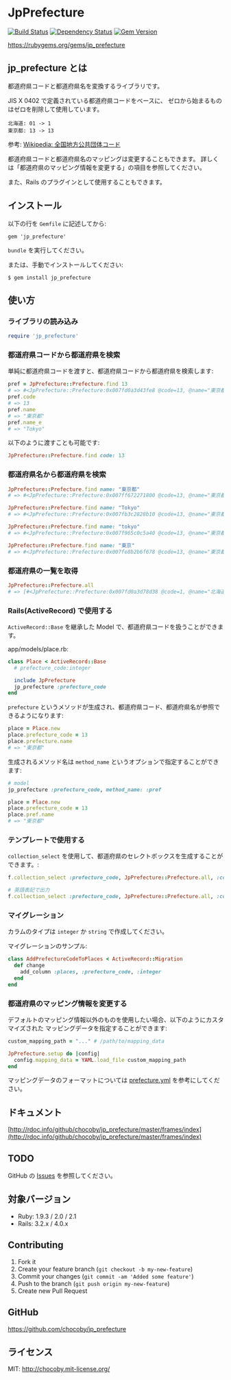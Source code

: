 # JpPrefecture

[![Build Status](http://img.shields.io/travis/chocoby/jp_prefecture/master.svg)](https://travis-ci.org/chocoby/jp_prefecture)
[![Dependency Status](http://img.shields.io/gemnasium/chocoby/jp_prefecture.svg)](https://gemnasium.com/chocoby/jp_prefecture)
[![Gem Version](http://img.shields.io/gem/v/jp_prefecture.svg)](https://rubygems.org/gems/jp_prefecture)

https://rubygems.org/gems/jp_prefecture

## jp_prefecture とは

都道府県コードと都道府県名を変換するライブラリです。

JIS X 0402 で定義されている都道府県コードをベースに、
ゼロから始まるものはゼロを削除して使用しています。

```
北海道: 01 -> 1
東京都: 13 -> 13
```

参考: [Wikipedia: 全国地方公共団体コード](http://ja.wikipedia.org/wiki/%E5%85%A8%E5%9B%BD%E5%9C%B0%E6%96%B9%E5%85%AC%E5%85%B1%E5%9B%A3%E4%BD%93%E3%82%B3%E3%83%BC%E3%83%89#.E9.83.BD.E9.81.93.E5.BA.9C.E7.9C.8C.E3.82.B3.E3.83.BC.E3.83.89)

都道府県コードと都道府県名のマッピングは変更することもできます。
詳しくは「都道府県のマッピング情報を変更する」の項目を参照してください。

また、Rails のプラグインとして使用することもできます。

## インストール

以下の行を `Gemfile` に記述してから:

```
gem 'jp_prefecture'
```

`bundle` を実行してください。

または、手動でインストールしてください:

```
$ gem install jp_prefecture
```

## 使い方

### ライブラリの読み込み

```ruby
require 'jp_prefecture'
```

### 都道府県コードから都道府県を検索

単純に都道府県コードを渡すと、都道府県コードから都道府県を検索します:

```ruby
pref = JpPrefecture::Prefecture.find 13
# => #<JpPrefecture::Prefecture:0x007fd0a3d43fe8 @code=13, @name="東京都", @name_e="Tokyo">
pref.code
# => 13
pref.name
# => "東京都"
pref.name_e
# => "Tokyo"
```

以下のように渡すことも可能です:

```ruby
JpPrefecture::Prefecture.find code: 13
```

### 都道府県名から都道府県を検索

```ruby
JpPrefecture::Prefecture.find name: "東京都"
# => #<JpPrefecture::Prefecture:0x007ff672271800 @code=13, @name="東京都", @name_e="Tokyo">

JpPrefecture::Prefecture.find name: "Tokyo"
# => #<JpPrefecture::Prefecture:0x007fb3c2828b10 @code=13, @name="東京都", @name_e="Tokyo">

JpPrefecture::Prefecture.find name: "tokyo"
# => #<JpPrefecture::Prefecture:0x007f965c0c5a40 @code=13, @name="東京都", @name_e="Tokyo">

JpPrefecture::Prefecture.find name: "東京"
# => #<JpPrefecture::Prefecture:0x007fe8b2b6f678 @code=13, @name="東京都", @name_e="Tokyo">
```

### 都道府県の一覧を取得

```ruby
JpPrefecture::Prefecture.all
# => [#<JpPrefecture::Prefecture:0x007fd0a3d78d38 @code=1, @name="北海道", @name_e="Hokkaido">, ...]
```

### Rails(ActiveRecord) で使用する

`ActiveRecord::Base` を継承した Model で、都道府県コードを扱うことができます。

app/models/place.rb:

```ruby
class Place < ActiveRecord::Base
  # prefecture_code:integer

  include JpPrefecture
  jp_prefecture :prefecture_code
end
```

`prefecture` というメソッドが生成され、都道府県コード、都道府県名が参照できるようになります:

```ruby
place = Place.new
place.prefecture_code = 13
place.prefecture.name
# => "東京都"
```

生成されるメソッド名は `method_name` というオプションで指定することができます:

```ruby
# model
jp_prefecture :prefecture_code, method_name: :pref

place = Place.new
place.prefecture_code = 13
place.pref.name
# => "東京都"
```

### テンプレートで使用する

`collection_select` を使用して、都道府県のセレクトボックスを生成することができます。:

```ruby
f.collection_select :prefecture_code, JpPrefecture::Prefecture.all, :code, :name

# 英語表記で出力
f.collection_select :prefecture_code, JpPrefecture::Prefecture.all, :code, :name_e
```

### マイグレーション

カラムのタイプは `integer` か `string` で作成してください。

マイグレーションのサンプル:

```ruby
class AddPrefectureCodeToPlaces < ActiveRecord::Migration
  def change
    add_column :places, :prefecture_code, :integer
  end
end
```

### 都道府県のマッピング情報を変更する

デフォルトのマッピング情報以外のものを使用したい場合、以下のようにカスタマイズされた
マッピングデータを指定することができます:

```ruby
custom_mapping_path = "..." # /path/to/mapping_data

JpPrefecture.setup do |config|
  config.mapping_data = YAML.load_file custom_mapping_path
end
```

マッピングデータのフォーマットについては [prefecture.yml](https://github.com/chocoby/jp_prefecture/blob/master/data/prefecture.yml) を参考にしてください。

## ドキュメント

[http://rdoc.info/github/chocoby/jp_prefecture/master/frames/index](http://rdoc.info/github/chocoby/jp_prefecture/master/frames/index)

## TODO

GitHub の [Issues](https://github.com/chocoby/jp_prefecture/issues) を参照してください。

## 対象バージョン

* Ruby: 1.9.3 / 2.0 / 2.1
* Rails: 3.2.x / 4.0.x

## Contributing

1. Fork it
2. Create your feature branch (`git checkout -b my-new-feature`)
3. Commit your changes (`git commit -am 'Added some feature'`)
4. Push to the branch (`git push origin my-new-feature`)
5. Create new Pull Request

## GitHub

https://github.com/chocoby/jp_prefecture

## ライセンス

MIT: http://chocoby.mit-license.org/
